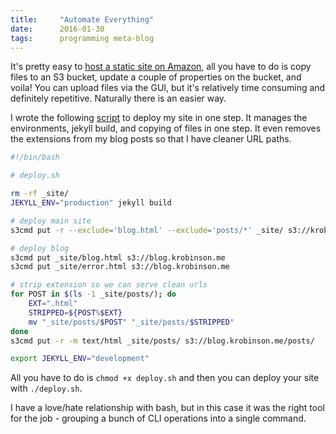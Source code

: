 ```yaml
---
title:     "Automate Everything"
date:      2016-01-30
tags:      programming meta-blog
---
```


It's pretty easy to [host a static site on Amazon](https://docs.aws.amazon.com/AmazonS3/latest/dev/WebsiteHosting.html), all you have to do is copy files to an S3 bucket, update a couple of properties on the bucket, and voila! You can upload files via the GUI, but it's relatively time consuming and definitely repetitive. Naturally there is an easier way.

I wrote the following [script](https://github.com/robinske/personal-site/blob/master/deploy.sh) to deploy my site in one step. It manages the environments, jekyll build, and copying of files in one step. It even removes the extensions from my blog posts so that I have cleaner URL paths.

```bash
#!/bin/bash

# deploy.sh

rm -rf _site/
JEKYLL_ENV="production" jekyll build

# deploy main site
s3cmd put -r --exclude='blog.html' --exclude='posts/*' _site/ s3://krobinson.me

# deploy blog
s3cmd put _site/blog.html s3://blog.krobinson.me
s3cmd put _site/error.html s3://blog.krobinson.me

# strip extension so we can serve clean urls
for POST in $(ls -1 _site/posts/); do
    EXT=".html"
    STRIPPED=${POST%$EXT}
    mv "_site/posts/$POST" "_site/posts/$STRIPPED"
done
s3cmd put -r -m text/html _site/posts/ s3://blog.krobinson.me/posts/

export JEKYLL_ENV="development"
```

All you have to do is `chmod +x deploy.sh` and then you can deploy your site with `./deploy.sh`.

I have a love/hate relationship with bash, but in this case it was the right tool for the job - grouping a bunch of CLI operations into a single command.
<div class="line"></div>
